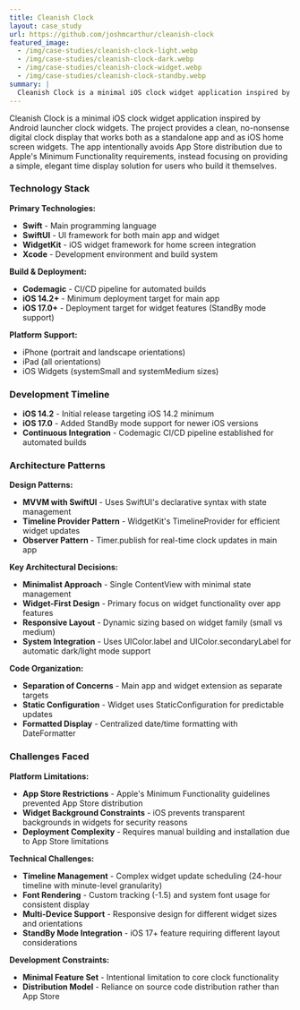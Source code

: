 ```yaml
---
title: Cleanish Clock
layout: case_study
url: https://github.com/joshmcarthur/cleanish-clock
featured_image:
  - /img/case-studies/cleanish-clock-light.webp
  - /img/case-studies/cleanish-clock-dark.webp
  - /img/case-studies/cleanish-clock-widget.webp
  - /img/case-studies/cleanish-clock-standby.webp
summary: |
  Cleanish Clock is a minimal iOS clock widget application inspired by Android launcher clock widgets. The project provides a clean, no-nonsense digital clock display that works both as a standalone app and as iOS home screen widgets.
---
```


Cleanish Clock is a minimal iOS clock widget application inspired by Android launcher clock widgets. The project provides a clean, no-nonsense digital clock display that works both as a standalone app and as iOS home screen widgets. The app intentionally avoids App Store distribution due to Apple's Minimum Functionality requirements, instead focusing on providing a simple, elegant time display solution for users who build it themselves.

### Technology Stack

**Primary Technologies:**

- **Swift** - Main programming language
- **SwiftUI** - UI framework for both main app and widget
- **WidgetKit** - iOS widget framework for home screen integration
- **Xcode** - Development environment and build system

**Build & Deployment:**

- **Codemagic** - CI/CD pipeline for automated builds
- **iOS 14.2+** - Minimum deployment target for main app
- **iOS 17.0+** - Deployment target for widget features (StandBy mode support)

**Platform Support:**

- iPhone (portrait and landscape orientations)
- iPad (all orientations)
- iOS Widgets (systemSmall and systemMedium sizes)

### Development Timeline

- **iOS 14.2** - Initial release targeting iOS 14.2 minimum
- **iOS 17.0** - Added StandBy mode support for newer iOS versions
- **Continuous Integration** - Codemagic CI/CD pipeline established for automated builds

### Architecture Patterns

**Design Patterns:**

- **MVVM with SwiftUI** - Uses SwiftUI's declarative syntax with state management
- **Timeline Provider Pattern** - WidgetKit's TimelineProvider for efficient widget updates
- **Observer Pattern** - Timer.publish for real-time clock updates in main app

**Key Architectural Decisions:**

- **Minimalist Approach** - Single ContentView with minimal state management
- **Widget-First Design** - Primary focus on widget functionality over app features
- **Responsive Layout** - Dynamic sizing based on widget family (small vs medium)
- **System Integration** - Uses UIColor.label and UIColor.secondaryLabel for automatic dark/light mode support

**Code Organization:**

- **Separation of Concerns** - Main app and widget extension as separate targets
- **Static Configuration** - Widget uses StaticConfiguration for predictable updates
- **Formatted Display** - Centralized date/time formatting with DateFormatter

### Challenges Faced

**Platform Limitations:**

- **App Store Restrictions** - Apple's Minimum Functionality guidelines prevented App Store distribution
- **Widget Background Constraints** - iOS prevents transparent backgrounds in widgets for security reasons
- **Deployment Complexity** - Requires manual building and installation due to App Store limitations

**Technical Challenges:**

- **Timeline Management** - Complex widget update scheduling (24-hour timeline with minute-level granularity)
- **Font Rendering** - Custom tracking (-1.5) and system font usage for consistent display
- **Multi-Device Support** - Responsive design for different widget sizes and orientations
- **StandBy Mode Integration** - iOS 17+ feature requiring different layout considerations

**Development Constraints:**

- **Minimal Feature Set** - Intentional limitation to core clock functionality
- **Distribution Model** - Reliance on source code distribution rather than App Store
